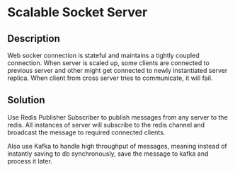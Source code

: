 # Scalable Socket Server

## Description

Web socker connection is stateful and maintains a tightly coupled connection. When server is scaled up, some clients are connected to previous server and other might get connected to newly instantiated server replica. When client from cross server tries to communicate, it will fail. 

## Solution

Use Redis Publisher Subscriber to publish messages from any server to the redis. All instances of server will subscribe to the redis channel and broadcast the message to required connected clients.

Also use Kafka to handle high throughput of messages, meaning instead of instantly saving to db synchronously, save the message to kafka and process it later.